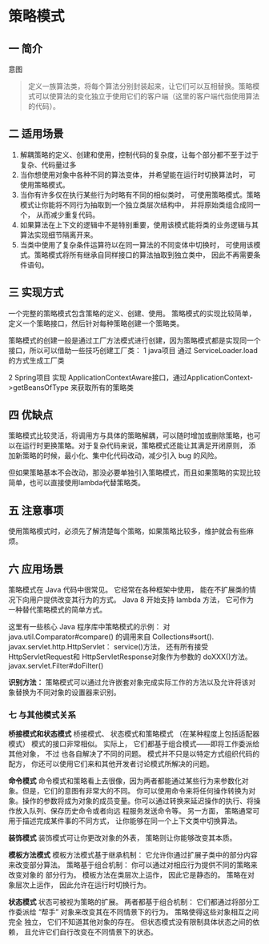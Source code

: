 # 策略模式

## 一 简介

意图
> 定义一族算法类，将每个算法分别封装起来，让它们可以互相替换。策略模式可以使算法的变化独立于使用它们的客户端（这里的客户端代指使用算法的代码）。


## 二 适用场景

1. 解耦策略的定义、创建和使用，控制代码的复杂度，让每个部分都不至于过于复杂、代码量过多
2. 当你想使用对象中各种不同的算法变体， 并希望能在运行时切换算法时， 可使用策略模式。
3. 当你有许多仅在执行某些行为时略有不同的相似类时， 可使用策略模式。策略模式让你能将不同行为抽取到一个独立类层次结构中， 并将原始类组合成同一
   个， 从而减少重复代码。
4. 如果算法在上下文的逻辑中不是特别重要，使用该模式能将类的业务逻辑与其算法实现细节隔离开来。
5. 当类中使用了复杂条件运算符以在同一算法的不同变体中切换时， 可使用该模式。策略模式将所有继承自同样接口的算法抽取到独立类中， 因此不再需要条件语句。


## 三 实现方式
一个完整的策略模式包含策略的定义、创建、使用。
策略模式的实现比较简单，定义一个策略接口，然后针对每种策略创建一个策略类。

策略模式的创建一般是通过工厂方法模式进行创建，因为策略模式都是实现同一个接口，所以可以借助一些技巧创建工厂类：
1 java项目
  通过 ServiceLoader.load 的方式生成工厂类

2 Spring项目
  实现 ApplicationContextAware接口，通过ApplicationContext->getBeansOfType 来获取所有的策略类


## 四 优缺点

策略模式比较灵活，将调用方与具体的策略解耦，可以随时增加或删除策略，也可以在运行时更换策略。对于复杂代码来说，策略模式还能让其满足开闭原则，
添加新策略的时候，最小化、集中化代码改动，减少引入 bug 的风险。

但如果策略基本不会改动，那没必要单独引入策略模式，而且如果策略的实现比较简单，也可以直接使用lambda代替策略类。

## 五 注意事项

使用策略模式时，必须先了解清楚每个策略，如果策略比较多，维护就会有些麻烦。

## 六 应用场景
策略模式在 Java 代码中很常见。 它经常在各种框架中使用， 能在不扩展类的情况下向用户提供改变其行为的方式。
Java 8 开始支持 lambda 方法， 它可作为一种替代策略模式的简单方式。

这里有一些核心 Java 程序库中策略模式的示例：
对 java.util.Comparator#compare() 的调用来自 Collections#sort().
javax.servlet.http.HttpServlet：  service()方法， 还有所有接受 HttpServletRequest和 HttpServletResponse对象作为参数的 doXXX()方法。
javax.servlet.Filter#doFilter()

**识别方法：** 策略模式可以通过允许嵌套对象完成实际工作的方法以及允许将该对象替换为不同对象的设置器来识别。

### 七 与其他模式关系

**桥接模式和状态模式**
桥接模式、 状态模式和策略模式 （在某种程度上包括适配器模式） 模式的接口非常相似。 实际上， 它们都基于组合模式——即将工作委派给其他对象， 不过
也各自解决了不同的问题。 模式并不只是以特定方式组织代码的配方， 你还可以使用它们来和其他开发者讨论模式所解决的问题。

**命令模式**
命令模式和策略看上去很像，因为两者都能通过某些行为来参数化对象。但是，它们的意图有非常大的不同。
你可以使用命令来将任何操作转换为对象。操作的参数将成为对象的成员变量。你可以通过转换来延迟操作的执行、将操作放入队列、保存历史命令或者向远
程服务发送命令等。
另一方面， 策略通常可用于描述完成某件事的不同方式， 让你能够在同一个上下文类中切换算法。

**装饰模式**
装饰模式可让你更改对象的外表， 策略则让你能够改变其本质。

**模板方法模式**
模板方法模式基于继承机制： 它允许你通过扩展子类中的部分内容来改变部分算法。 策略基于组合机制： 你可以通过对相应行为提供不同的策略来改变对象的
部分行为。 模板方法在类层次上运作， 因此它是静态的。 策略在对象层次上运作， 因此允许在运行时切换行为。

**状态模式**
状态可被视为策略的扩展。 两者都基于组合机制： 它们都通过将部分工作委派给 “帮手” 对象来改变其在不同情景下的行为。 策略使得这些对象相互之间完全
独立， 它们不知道其他对象的存在。 但状态模式没有限制具体状态之间的依赖， 且允许它们自行改变在不同情景下的状态。